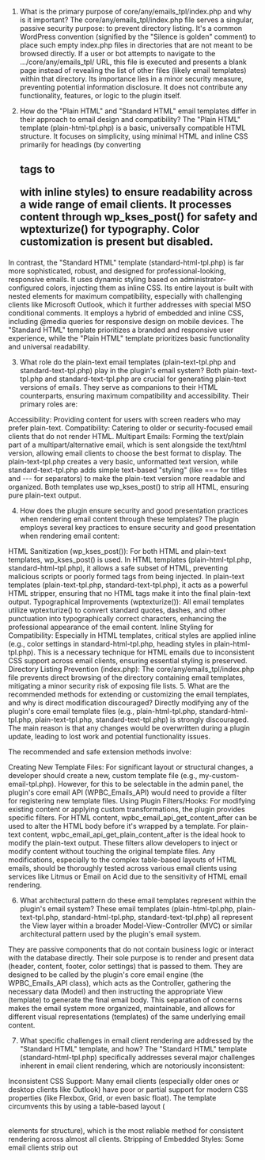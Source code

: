 1. What is the primary purpose of core/any/emails_tpl/index.php and why is it important?
The core/any/emails_tpl/index.php file serves a singular, passive security purpose: to prevent directory listing. It's a common WordPress convention (signified by the "Silence is golden" comment) to place such empty index.php files in directories that are not meant to be browsed directly. If a user or bot attempts to navigate to the .../core/any/emails_tpl/ URL, this file is executed and presents a blank page instead of revealing the list of other files (likely email templates) within that directory. Its importance lies in a minor security measure, preventing potential information disclosure. It does not contribute any functionality, features, or logic to the plugin itself.

2. How do the "Plain HTML" and "Standard HTML" email templates differ in their approach to email design and compatibility?
The "Plain HTML" template (plain-html-tpl.php) is a basic, universally compatible HTML structure. It focuses on simplicity, using minimal HTML and inline CSS primarily for headings (by converting <h2> tags to <p> with inline styles) to ensure readability across a wide range of email clients. It processes content through wp_kses_post() for safety and wptexturize() for typography. Color customization is present but disabled.

In contrast, the "Standard HTML" template (standard-html-tpl.php) is far more sophisticated, robust, and designed for professional-looking, responsive emails. It uses dynamic styling based on administrator-configured colors, injecting them as inline CSS. Its entire layout is built with nested <table> elements for maximum compatibility, especially with challenging clients like Microsoft Outlook, which it further addresses with special MSO conditional comments. It employs a hybrid of embedded and inline CSS, including @media queries for responsive design on mobile devices. The "Standard HTML" template prioritizes a branded and responsive user experience, while the "Plain HTML" template prioritizes basic functionality and universal readability.

3. What role do the plain-text email templates (plain-text-tpl.php and standard-text-tpl.php) play in the plugin's email system?
Both plain-text-tpl.php and standard-text-tpl.php are crucial for generating plain-text versions of emails. They serve as companions to their HTML counterparts, ensuring maximum compatibility and accessibility. Their primary roles are:

Accessibility: Providing content for users with screen readers who may prefer plain-text.
Compatibility: Catering to older or security-focused email clients that do not render HTML.
Multipart Emails: Forming the text/plain part of a multipart/alternative email, which is sent alongside the text/html version, allowing email clients to choose the best format to display.
The plain-text-tpl.php creates a very basic, unformatted text version, while standard-text-tpl.php adds simple text-based "styling" (like === for titles and --- for separators) to make the plain-text version more readable and organized. Both templates use wp_kses_post() to strip all HTML, ensuring pure plain-text output.

4. How does the plugin ensure security and good presentation practices when rendering email content through these templates?
The plugin employs several key practices to ensure security and good presentation when rendering email content:

HTML Sanitization (wp_kses_post()): For both HTML and plain-text templates, wp_kses_post() is used. In HTML templates (plain-html-tpl.php, standard-html-tpl.php), it allows a safe subset of HTML, preventing malicious scripts or poorly formed tags from being injected. In plain-text templates (plain-text-tpl.php, standard-text-tpl.php), it acts as a powerful HTML stripper, ensuring that no HTML tags make it into the final plain-text output.
Typographical Improvements (wptexturize()): All email templates utilize wptexturize() to convert standard quotes, dashes, and other punctuation into typographically correct characters, enhancing the professional appearance of the email content.
Inline Styling for Compatibility: Especially in HTML templates, critical styles are applied inline (e.g., color settings in standard-html-tpl.php, heading styles in plain-html-tpl.php). This is a necessary technique for HTML emails due to inconsistent CSS support across email clients, ensuring essential styling is preserved.
Directory Listing Prevention (index.php): The core/any/emails_tpl/index.php file prevents direct browsing of the directory containing email templates, mitigating a minor security risk of exposing file lists.
5. What are the recommended methods for extending or customizing the email templates, and why is direct modification discouraged?
Directly modifying any of the plugin's core email template files (e.g., plain-html-tpl.php, standard-html-tpl.php, plain-text-tpl.php, standard-text-tpl.php) is strongly discouraged. The main reason is that any changes would be overwritten during a plugin update, leading to lost work and potential functionality issues.

The recommended and safe extension methods involve:

Creating New Template Files: For significant layout or structural changes, a developer should create a new, custom template file (e.g., my-custom-email-tpl.php). However, for this to be selectable in the admin panel, the plugin's core email API (WPBC_Emails_API) would need to provide a filter for registering new template files.
Using Plugin Filters/Hooks: For modifying existing content or applying custom transformations, the plugin provides specific filters. For HTML content, wpbc_email_api_get_content_after can be used to alter the HTML body before it's wrapped by a template. For plain-text content, wpbc_email_api_get_plain_content_after is the ideal hook to modify the plain-text output. These filters allow developers to inject or modify content without touching the original template files.
Any modifications, especially to the complex table-based layouts of HTML emails, should be thoroughly tested across various email clients using services like Litmus or Email on Acid due to the sensitivity of HTML email rendering.

6. What architectural pattern do these email templates represent within the plugin's email system?
These email templates (plain-html-tpl.php, plain-text-tpl.php, standard-html-tpl.php, standard-text-tpl.php) all represent the View layer within a broader Model-View-Controller (MVC) or similar architectural pattern used by the plugin's email system.

They are passive components that do not contain business logic or interact with the database directly.
Their sole purpose is to render and present data (header, content, footer, color settings) that is passed to them.
They are designed to be called by the plugin's core email engine (the WPBC_Emails_API class), which acts as the Controller, gathering the necessary data (Model) and then instructing the appropriate View (template) to generate the final email body.
This separation of concerns makes the email system more organized, maintainable, and allows for different visual representations (templates) of the same underlying email content.

7. What specific challenges in email client rendering are addressed by the "Standard HTML" template, and how?
The "Standard HTML" template (standard-html-tpl.php) specifically addresses several major challenges inherent in email client rendering, which are notoriously inconsistent:

Inconsistent CSS Support: Many email clients (especially older ones or desktop clients like Outlook) have poor or partial support for modern CSS properties (like Flexbox, Grid, or even basic float). The template circumvents this by using a table-based layout (<table> elements for structure), which is the most reliable method for consistent rendering across almost all clients.
Stripping of Embedded Styles: Some email clients strip out <style> blocks from the <head>. The template addresses this by applying critical styles directly as inline CSS (style="..." attributes) to HTML elements. This ensures that essential styling, like colors and dimensions, is preserved even if embedded stylesheets are removed.
Lack of Responsiveness: Many email clients don't inherently make emails responsive. The template includes @media queries within its embedded <style> block. These rules detect screen widths (e.g., 400px, 620px) and adjust the layout (e.g., stacking multi-column layouts) to ensure readability on mobile devices.
Microsoft Outlook's Unique Rendering Engine: Outlook, particularly older versions, uses Microsoft Word's rendering engine, leading to many unique display issues. The template includes special MSO (Microsoft Office) conditional comments. These are HTML comments with specific syntax (<!--[if mso]><table...><![endif]-->) that are only interpreted by certain Outlook versions, allowing for Outlook-specific layout fixes to be applied without affecting other email clients.
8. What are the next priority files recommended for analysis to gain a complete understanding of the plugin's core functional areas, and why?
After analyzing the email templating system, the following files are consistently recommended as the next top priorities to understand the plugin's core functional areas:

core/sync/wpbc-gcal.php: This is identified as the top priority because it's responsible for the Google Calendar synchronization feature. Analyzing it would reveal how the plugin handles complex, authenticated interactions with a major third-party API (Google), manages cron jobs for scheduled tasks, and implements data syncing logic for bookings. This file is crucial for understanding external integrations and background processes.
core/timeline/flex-timeline.php: This file likely generates the "Timeline" view for bookings, which is a core administrative UI component. Analyzing it would provide insight into how booking data is queried, processed, and rendered in a visual timeline format, shedding light on the plugin's data visualization techniques and administrative user experience.
core/class/wpbc-class-notices.php: This file is important because it likely defines a standardized system for creating and displaying admin notices throughout the plugin. Understanding this file is key to learning how the plugin communicates important information, warnings, or errors to the site administrator, which is vital for plugin usability and troubleshooting.